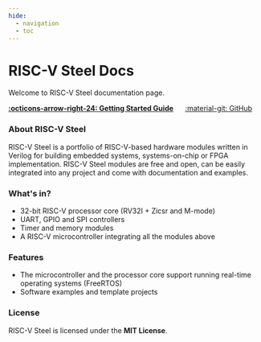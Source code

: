 ```yaml
---
hide:
  - navigation
  - toc
---
```


# RISC-V Steel Docs

Welcome to RISC-V Steel documentation page.

[**:octicons-arrow-right-24: Getting Started Guide**](gettingstarted.md)&nbsp;&nbsp;&nbsp;&nbsp;&nbsp;&nbsp;[:material-git: GitHub](https://github.com/riscv-steel/riscv-steel/)

### About RISC-V Steel

RISC-V Steel is a portfolio of RISC-V-based hardware modules written in Verilog for building embedded systems, systems-on-chip or FPGA implementation. RISC-V Steel modules are free and open, can be easily integrated into any project and come with documentation and examples.

### What's in?

- 32-bit RISC-V processor core (RV32I + Zicsr and M-mode)
- UART, GPIO and SPI controllers
- Timer and memory modules
- A RISC-V microcontroller integrating all the modules above

### Features

- The microcontroller and the processor core support running real-time operating systems (FreeRTOS)
- Software examples and template projects

### License

RISC-V Steel is licensed under the **MIT License**.

</br>
</br>